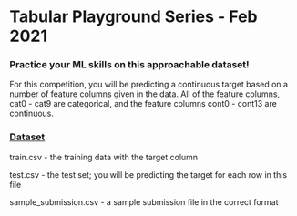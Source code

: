 # Tabular Playground Series - Feb 2021
<h3>Practice your ML skills on this approachable dataset!</h3>

For this competition, you will be predicting a continuous target based on a number of feature columns given in the data. All of the feature columns, cat0 - cat9 are categorical, and the feature columns cont0 - cont13 are continuous.

<h3><a href="https://www.kaggle.com/c/tabular-playground-series-feb-2021/data">Dataset</a></h3>

train.csv - the training data with the target column

test.csv - the test set; you will be predicting the target for each row in this file

sample_submission.csv - a sample submission file in the correct format
